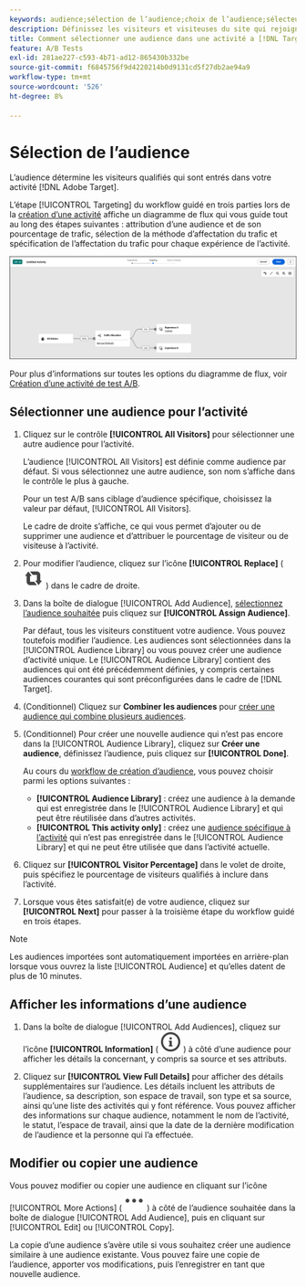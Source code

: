 ```yaml
---
keywords: audience;sélection de l’audience;choix de l’audience;sélecteurs
description: Définissez les visiteurs et visiteuses du site qui rejoignent votre Adobe  [!DNL Target] activité en fonction des critères d’audience.
title: Comment sélectionner une audience dans une activité a [!DNL Target] A/B ?
feature: A/B Tests
exl-id: 281ae227-c593-4b71-ad12-865430b332be
source-git-commit: f6845756f9d4220214b0d9131cd5f27db2ae94a9
workflow-type: tm+mt
source-wordcount: '526'
ht-degree: 8%

---
```


# Sélection de l’audience

L’audience détermine les visiteurs qualifiés qui sont entrés dans votre activité [!DNL Adobe Target].

L’étape [!UICONTROL Targeting] du workflow guidé en trois parties lors de la [création d’une activité](/help/main/c-activities/t-test-ab/t-test-create-ab/test-create-ab.md) affiche un diagramme de flux qui vous guide tout au long des étapes suivantes : attribution d’une audience et de son pourcentage de trafic, sélection de la méthode d’affectation du trafic et spécification de l’affectation du trafic pour chaque expérience de l’activité.

![Étape Ciblage des tests A/B](/help/main/c-activities/t-test-ab/t-test-create-ab/assets/ab_flow-new-ui.png)

Pour plus d’informations sur toutes les options du diagramme de flux, voir [Création d’une activité de test A/B](/help/main/c-activities/t-test-ab/t-test-create-ab/test-create-ab.md).

## Sélectionner une audience pour l’activité

1. Cliquez sur le contrôle **[!UICONTROL All Visitors]** pour sélectionner une autre audience pour l’activité.

   L’audience [!UICONTROL All Visitors] est définie comme audience par défaut. Si vous sélectionnez une autre audience, son nom s’affiche dans le contrôle le plus à gauche.

   Pour un test A/B sans ciblage d’audience spécifique, choisissez la valeur par défaut, [!UICONTROL All Visitors].

   Le cadre de droite s’affiche, ce qui vous permet d’ajouter ou de supprimer une audience et d’attribuer le pourcentage de visiteur ou de visiteuse à l’activité.

1. Pour modifier l’audience, cliquez sur l’icône **[!UICONTROL Replace]** ( ![icône Remplacer](/help/main/assets/icons/Retweet.svg) ) dans le cadre de droite.

1. Dans la boîte de dialogue [!UICONTROL Add Audience], [sélectionnez l’audience souhaitée](/help/main/c-activities/t-test-ab/t-test-create-ab/ab-audience.md) puis cliquez sur **[!UICONTROL Assign Audience]**.

   Par défaut, tous les visiteurs constituent votre audience. Vous pouvez toutefois modifier l’audience. Les audiences sont sélectionnées dans la [!UICONTROL Audience Library] ou vous pouvez créer une audience d’activité unique. Le [!UICONTROL Audience Library] contient des audiences qui ont été précédemment définies, y compris certaines audiences courantes qui sont préconfigurées dans le cadre de [!DNL Target].

1. (Conditionnel) Cliquez sur **Combiner les audiences** pour [créer une audience qui combine plusieurs audiences](/help/main/c-target/combining-multiple-audiences.md).

1. (Conditionnel) Pour créer une nouvelle audience qui n’est pas encore dans la [!UICONTROL Audience Library], cliquez sur **Créer une audience**, définissez l’audience, puis cliquez sur **[!UICONTROL Done]**.

   Au cours du [workflow de création d’audience](/help/main/c-target/c-audiences/audiences.md), vous pouvez choisir parmi les options suivantes :

   * **[!UICONTROL Audience Library]** : créez une audience à la demande qui est enregistrée dans le [!UICONTROL Audience Library] et qui peut être réutilisée dans d’autres activités.
   * **[!UICONTROL This activity only]** : créez une [audience spécifique à l’activité](/help/main/c-target/creating-activity-only-audience.md) qui n’est pas enregistrée dans le [!UICONTROL Audience Library] et qui ne peut être utilisée que dans l’activité actuelle.

1. Cliquez sur **[!UICONTROL Visitor Percentage]** dans le volet de droite, puis spécifiez le pourcentage de visiteurs qualifiés à inclure dans l’activité.

1. Lorsque vous êtes satisfait(e) de votre audience, cliquez sur **[!UICONTROL Next]** pour passer à la troisième étape du workflow guidé en trois étapes.

>[!NOTE]
>
>Les audiences importées sont automatiquement importées en arrière-plan lorsque vous ouvrez la liste [!UICONTROL Audience] et qu’elles datent de plus de 10 minutes.

## Afficher les informations d’une audience

1. Dans la boîte de dialogue [!UICONTROL Add Audiences], cliquez sur l’icône **[!UICONTROL Information]** ( ![icône Infos](/help/main/assets/icons/InfoOutline.svg) ) à côté d’une audience pour afficher les détails la concernant, y compris sa source et ses attributs.

1. Cliquez sur **[!UICONTROL View Full Details]** pour afficher des détails supplémentaires sur l’audience. Les détails incluent les attributs de l’audience, sa description, son espace de travail, son type et sa source, ainsi qu’une liste des activités qui y font référence. Vous pouvez afficher des informations sur chaque audience, notamment le nom de l’activité, le statut, l’espace de travail, ainsi que la date de la dernière modification de l’audience et la personne qui l’a effectuée.

## Modifier ou copier une audience

Vous pouvez modifier ou copier une audience en cliquant sur l’icône [!UICONTROL More Actions] ( ![icône Autres actions](/help/main/assets/icons/More.svg) ) à côté de l’audience souhaitée dans la boîte de dialogue [!UICONTROL Add Audience], puis en cliquant sur [!UICONTROL Edit] ou [!UICONTROL Copy].

La copie d’une audience s’avère utile si vous souhaitez créer une audience similaire à une audience existante. Vous pouvez faire une copie de l’audience, apporter vos modifications, puis l’enregistrer en tant que nouvelle audience.
